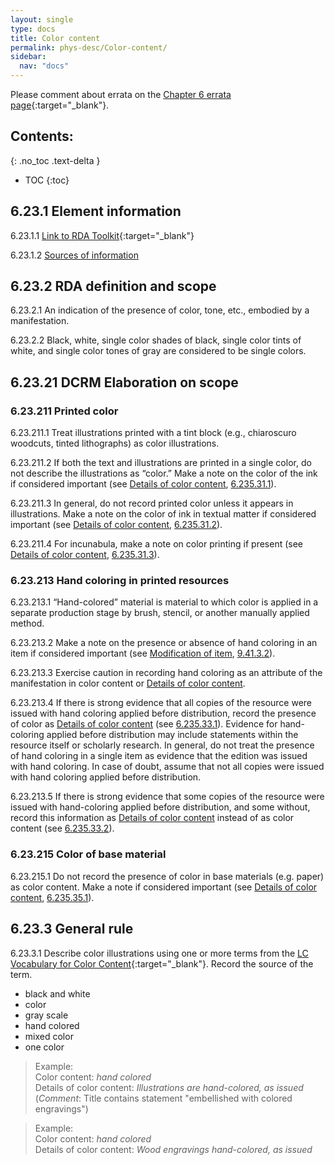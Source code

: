 ```yaml
---
layout: single
type: docs
title: Color content
permalink: phys-desc/Color-content/
sidebar:
  nav: "docs"
---
```


Please comment about errata on the [Chapter 6 errata page](https://docs.google.com/document/d/1mb67GUCT1bbQjywyeTpbjpWDe5iymT3qJ7jeoof5Ra4/edit#heading=h.8fpswrurlxbr){:target="_blank"}.

## Contents:
{: .no_toc .text-delta }

- TOC
{:toc}

## 6.23.1 Element information

<a name="6.23.1.1">6.23.1.1</a> [Link to RDA Toolkit](https://beta.rdatoolkit.org/Content?externalId=en-US_ala-26e5e1f2-b7fb-383b-954a-b2560eb6eb40){:target="_blank"}

<a name="6.23.1.2">6.23.1.2</a> [Sources of information](/DCRMR/phys-desc/#6011-sources-of-information) 

## 6.23.2 RDA definition and scope

<a name="6.23.2.1">6.23.2.1</a> An indication of the presence of color, tone, etc., embodied by a manifestation.

<a name="6.23.2.2">6.23.2.2</a> Black, white, single color shades of black, single color tints of white, and single color tones of gray are considered to be single colors.

## 6.23.21 DCRM Elaboration on scope

### 6.23.211 Printed color

<a name="6.23.211.1">6.23.211.1</a> Treat illustrations printed with a tint block (e.g., chiaroscuro woodcuts, tinted lithographs) as color illustrations.

<a name="6.23.211.2">6.23.211.2</a> If both the text and illustrations are printed in a single color, do not describe the illustrations as “color.” Make a note on the color of the ink if considered important (see [Details of color content](/DCRMR/phys-desc/Details-of-color-content/), [6.235.31.1](/DCRMR/phys-desc/Details-of-color-content/#6.235.31.1)).

<a name="6.23.211.3">6.23.211.3</a> In general, do not record printed color unless it appears in illustrations.  Make a note on the color of ink in textual matter if considered important (see [Details of color content](/DCRMR/phys-desc/Details-of-color-content/), [6.235.31.2](/DCRMR/phys-desc/Details-of-color-content/#6.235.31.2)). 

<a name="6.23.211.4">6.23.211.4</a> For incunabula, make a note on color printing if present (see [Details of color content](/DCRMR/phys-desc/Details-of-color-content/), [6.235.31.3](/DCRMR/phys-desc/Details-of-color-content/#6.235.31.3)).

### 6.23.213 Hand coloring in printed resources

<a name="6.23.213.1">6.23.213.1</a> “Hand-colored” material is material to which color is applied in a separate production stage by brush, stencil, or another manually applied method. 

<a name="6.23.213.2">6.23.213.2</a> Make a note on the presence or absence of hand coloring in an item if considered important (see [Modification of item](/DCRMR/additional-notes/Modification-of-item/), [9.41.3.2](/DCRMR/additional-notes/Modification-of-item/#9.41.3.2)).

<a name="6.23.213.3">6.23.213.3</a> Exercise caution in recording hand coloring as an attribute of the manifestation in color content or [Details of color content](/DCRMR/phys-desc/Details-of-color-content/).

<a name="6.23.213.4">6.23.213.4</a> If there is strong evidence that all copies of the resource were issued with hand coloring applied before distribution, record the presence of color as [Details of color content](/DCRMR/phys-desc/Details-of-color-content/) (see [6.235.33.1](/DCRMR/phys-desc/Details-of-color-content/#6.235.33.1)). Evidence for hand-coloring applied before distribution may include statements within the resource itself or scholarly research. In general, do not treat the presence of hand coloring in a single item as evidence that the edition was issued with hand coloring. In case of doubt, assume that not all copies were issued with hand coloring applied before distribution.

<a name="6.23.213.5">6.23.213.5</a> If there is strong evidence that some copies of the resource were issued with hand-coloring applied before distribution, and some without, record this information as [Details of color content](/DCRMR/phys-desc/Details-of-color-content/) instead of as color content (see [6.235.33.2](/DCRMR/phys-desc/Details-of-color-content/#6.235.33.2)).

### 6.23.215 Color of base material

<a name="6.23.215.1">6.23.215.1</a> Do not record the presence of color in base materials (e.g. paper) as color content. Make a note if considered important (see [Details of color content](/DCRMR/phys-desc/Details-of-color-content/), [6.235.35.1](/DCRMR/phys-desc/Details-of-color-content/#6.235.35.1)).

## 6.23.3 General rule

<a name="6.23.3.1">6.23.3.1</a> Describe color illustrations using one or more terms from the [LC Vocabulary for Color Content](https://id.loc.gov/vocabulary/mcolor.html){:target="_blank"}. Record the source of the term.    
+ black and white  
+ color  
+ gray scale  
+ hand colored  
+ mixed color  
+ one color  

>Example:  
>Color content: <CITE>hand colored</CITE>     
>Details of color content: <CITE>Illustrations are hand-colored, as issued</CITE>  
>(*Comment*: Title contains statement "embellished with colored engravings")
 
>Example:  
>Color content: <CITE>hand colored</CITE>    
>Details of color content: <CITE>Wood engravings hand-colored, as issued</CITE>
